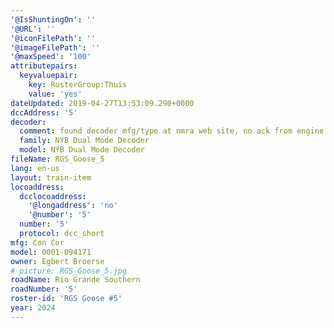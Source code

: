 ```yaml
---
'@IsShuntingOn': ''
'@URL': ''
'@iconFilePath': ''
'@imageFilePath': ''
'@maxSpeed': '100'
attributepairs:
  keyvaluepair:
    key: RosterGroup:Thuis
    value: 'yes'
dateUpdated: 2019-04-27T13:53:09.290+0000
dccAddress: '5'
decoder:
  comment: found decoder mfg/type at nmra web site, no ack from engine
  family: NYB Dual Mode Decoder
  model: NYB Dual Mode Decoder
fileName: RGS_Goose_5
lang: en-us
layout: train-item
locoaddress:
  dcclocoaddress:
    '@longaddress': 'no'
    '@number': '5'
  number: '5'
  protocol: dcc_short
mfg: Con Cor
model: 0001-094171
owner: Egbert Broerse
# picture: RGS_Goose_5.jpg
roadName: Rio Grande Southern
roadNumber: '5'
roster-id: 'RGS Goose #5'
year: 2024
---
```


